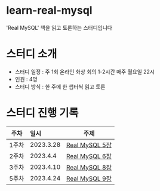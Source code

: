 # learn-real-mysql
'Real MySQL' 책을 읽고 토론하는 스터디입니다

# 스터디 소개
- 스터디 일정 : 주 1회 온라인 화상 회의 1-2시간 매주 월요일 22시
- 인원 : 4명
- 스터디 방식 : 한 주에 한 챕터씩 읽고 토론
    
# 스터디 진행 기록
|주차|일시|주제|
|:---:|:---|:---:|
|1주차|2023.3.28|[Real MySQL 5장](https://github.com/happy-developers/dev-interview/issues/76)  
|2주차|2023.4.4|[Real MySQL 6장](https://github.com/happy-developers/dev-interview/issues/78)  
|3주차|2023.4.10|[Real MySQL 8장](https://github.com/happy-developers/dev-interview/issues/80)  
|5주차|2023.4.24|[Real MySQL 9장](https://github.com/happy-developers/learn-real-mysql/issues/4)
